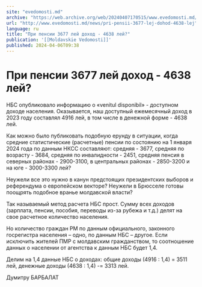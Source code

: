 ```yaml
---
site: "evedomosti.md"
archive: "https://web.archive.org/web/20240407170515/www.evedomosti.md/news/pri-pensii-3677-lej-dohod-4638-lej"
url: "http://www.evedomosti.md/news/pri-pensii-3677-lej-dohod-4638-lej"
language: ru
title: "При пенсии 3677 лей доход - 4638 лей?"
publication: '[[Moldavskie Vedomosti]]'
published: 2024-04-06T09:38
---
```


# При пенсии 3677 лей доход - 4638 лей?

НБС опубликовало информацию о «venitul disponibil» - доступном доходе населения. Оказывается, наш доступный ежемесячный доход в 2023 году составлял 4916 лей, в том числе в денежной форме - 4638 лей.

Как можно было публиковать подобную ерунду в ситуации, когда средние статистические (расчетные) пенсии по состоянию на 1 января 2024 года по данным НКСС составляют: средняя - 3677, средняя по возрасту - 3684, средняя по инвалидности - 2451, средняя пенсия в северных районах - 2900-3100, в центральных районах - 2850-3200 и на юге - 3000-3300 лей?

Неужели все это нужно в канун предстоящих президентских выборов и референдума о европейском векторе? Неужели в Брюсселе готовы поощрять подобное вранье молдавской власти?

Так называемый метод расчета НБС прост. Сумму всех доходов (зарплата, пенсии, пособия, переводы из-за рубежа и т.д.) делят на свое расчетное количество населения.

Но количество граждан РМ по данным официального, законного госрегистра населения – одно, по данным НБС – другое. Если исключить жителей ПМР с молдавским гражданством, то соотношение данных о населении от агентства к данным НБС будет 1,4.

Делим на 1,4 данные НБС о доходах: общие доходы (4916 : 1,4) = 3511 лей, денежные доходы (4638 : 1,4) -= 3313 лей.

Думитру БАРБАЛАТ